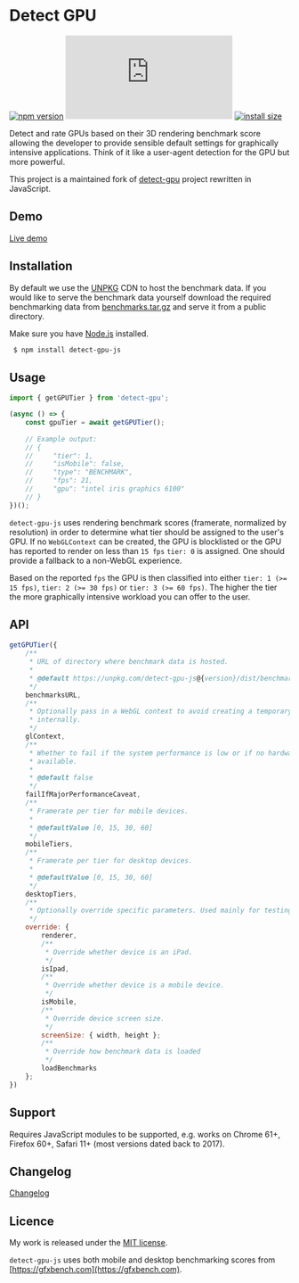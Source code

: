 # Detect GPU

[![npm version](https://badge.fury.io/js/detect-gpu-js.svg)](https://badge.fury.io/js/detect-gpu-js)
[![gzip size](https://img.badgesize.io/https:/unpkg.com/detect-gpu-js/dist/detect-gpu.esm.js?compression=gzip)](https://unpkg.com/detect-gpu-js)
[![install size](https://packagephobia.now.sh/badge?p=detect-gpu-js)](https://packagephobia.now.sh/result?p=detect-gpu-js)

Detect and rate GPUs based on their 3D rendering benchmark score allowing the developer to provide sensible default settings for graphically intensive applications. Think of it like a user-agent detection for the GPU but more powerful.

This project is a maintained fork of [detect-gpu](https://github.com/pmndrs/detect-gpu) project rewritten in JavaScript.

## Demo

[Live demo](https://soft8soft.github.io/detect-gpu-js/)

## Installation

By default we use the [UNPKG](https://unpkg.com) CDN to host the benchmark data. If you would like to serve the benchmark data yourself download the required benchmarking data from [benchmarks.tar.gz](https://github.com/soft8soft/detect-gpu-js/raw/master/benchmarks.tar.gz) and serve it from a public directory.

Make sure you have [Node.js](http://nodejs.org/) installed.

```sh
 $ npm install detect-gpu-js
```

## Usage

```js
import { getGPUTier } from 'detect-gpu';

(async () => {
    const gpuTier = await getGPUTier();
  
    // Example output:
    // {
    //     "tier": 1,
    //     "isMobile": false,
    //     "type": "BENCHMARK",
    //     "fps": 21,
    //     "gpu": "intel iris graphics 6100"
    // }
})();
```

`detect-gpu-js` uses rendering benchmark scores (framerate, normalized by resolution) in order to determine what tier should be assigned to the user's GPU. If no `WebGLContext` can be created, the GPU is blocklisted or the GPU has reported to render on less than `15 fps` `tier: 0` is assigned. One should provide a fallback to a non-WebGL experience.

Based on the reported `fps` the GPU is then classified into either `tier: 1 (>= 15 fps)`, `tier: 2 (>= 30 fps)` or `tier: 3 (>= 60 fps)`. The higher the tier the more graphically intensive workload you can offer to the user.

## API

```js
getGPUTier({
    /**
     * URL of directory where benchmark data is hosted.
     *
     * @default https://unpkg.com/detect-gpu-js@{version}/dist/benchmarks
     */
    benchmarksURL,
    /**
     * Optionally pass in a WebGL context to avoid creating a temporary one
     * internally.
     */
    glContext,
    /**
     * Whether to fail if the system performance is low or if no hardware GPU is
     * available.
     *
     * @default false
     */
    failIfMajorPerformanceCaveat,
    /**
     * Framerate per tier for mobile devices.
     *
     * @defaultValue [0, 15, 30, 60]
     */
    mobileTiers,
    /**
     * Framerate per tier for desktop devices.
     *
     * @defaultValue [0, 15, 30, 60]
     */
    desktopTiers,
    /**
     * Optionally override specific parameters. Used mainly for testing.
     */
    override: {
        renderer,
        /**
         * Override whether device is an iPad.
         */
        isIpad,
        /**
         * Override whether device is a mobile device.
         */
        isMobile,
        /**
         * Override device screen size.
         */
        screenSize: { width, height };
        /**
         * Override how benchmark data is loaded
         */
        loadBenchmarks
    };
})
```

## Support

Requires JavaScript modules to be supported, e.g. works on Chrome 61+, Firefox 60+, Safari 11+ (most versions dated back to 2017).

## Changelog

[Changelog](CHANGELOG.md)

## Licence

My work is released under the [MIT license](https://raw.githubusercontent.com/soft8soft/detect-gpu-js/master/LICENSE).

`detect-gpu-js` uses both mobile and desktop benchmarking scores from [https://gfxbench.com](https://gfxbench.com).
